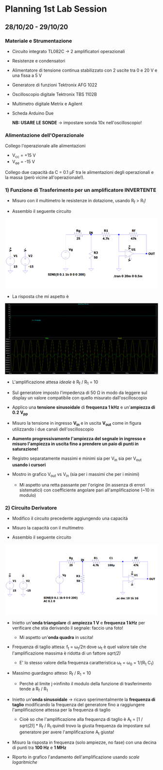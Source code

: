 # Planning 1st Lab Session

## 28/10/20 - 29/10/20

### Materiale e Strumentazione

* Circuito integrato TL082C &rarr; 2 amplificatori operazionali
* Resistenze e condensatori
* Alimentatore di tensione continua stabilizzato con 2 uscite tra 0 e 20 V e una fissa a 5 V
* Generatore di funzioni Tektronix AFG 1022
* Oscilloscopio digitale Tektronix TBS 1102B
* Multimetro digitale Metrix e Agilent
* Scheda Arduino Due

  **NB: USARE LE SONDE** &rarr; impostare sonda 10x nell'oscilloscopio!

### Alimentazione dell'Operazionale

Collego l'operazionale alle alimentazioni

* V<sub>cc</sub> = +15 V
* V<sub>ee</sub> = -15 V

Collego due capacità da C = 0.1 &mu;F tra le alimentazioni degli operazionali e la massa (però vicine all'operazionale!).

### 1) Funzione di Trasferimento per un amplificatore INVERTENTE

* Misuro con il multimetro le resistenze in dotazione, usando R<sub>f</sub> > R<sub>1</sub>!
  
* Assemblo il seguente circuito

![Circuit](Simulations/OpAmp/circuit_image.png)

* La risposta che mi aspetto è 

![Simulation](Simulations/OpAmp/simulation_image.png)

* L'amplificazione attesa _ideale_ è R<sub>f</sub> / R<sub>1</sub> = 10 

* Sul generatore imposto l'impedenza di 50 &Omega; in modo da leggere sul display un valore compatibile con quello misurato dall'oscilloscopio

* Applico una **tensione sinusoidale** di **frequenza 1 kHz** e un'**ampiezza di 0.2 V<sub>pp</sub>** 

* Misuro la tensione in ingresso **V<sub>in</sub>** e in uscita **V<sub>out</sub>** come in figura utilizzando i due canali dell'oscilloscopio

* **Aumento progressivamente l'ampiezza del segnale in ingresso e misuro l'ampiezza in uscita fino a prendere un paio di punti in saturazione!**

* Registro separatamente massimi e minimi sia per V<sub>in</sub> sia per V<sub>out</sub> **usando i cursori**

* Mostro in grafico V<sub>out</sub> vs V<sub>in</sub> (sia per i massimi che per i minimi)
  * Mi aspetto una retta passante per l'origine (in assenza di errori sistematici) con coefficiente angolare pari all'amplificazione (~10 in modulo)

### 2) Circuito Derivatore

* Modifico il circuito precedente aggiungendo una capacità

* Misuro la capacità con il multimetro

* Assemblo il seguente circuito

![Circuit](Simulations/Differentiator/circuit_image.png)

* Inietto un'**onda triangolare** di **ampiezza 1 V** e **frequenza 1 kHz** per verificare che stia derivando il segnale: faccio una foto!
  + Mi aspetto un'**onda quadra** in uscita!

* Frequenza di taglio attesa: f<sub>t</sub> = &omega;<sub>t</sub>/2&pi; dove &omega;<sub>t</sub> è quel valore tale che l'amplificazione massima è ridotta di un fattore _sqrt(2)_
  * E' lo stesso valore della frequenza caratteristica &omega;<sub>t</sub> = &omega;<sub>0</sub> = 1/(R<sub>1</sub> C<sub>1</sub>)
  
* Massimo guardagno atteso: R<sub>f</sub> / R<sub>1</sub> = 10 
  * Perchè al limite j&rarr;infinito il modulo della funzione di trasferimento tende a R<sub>f</sub> / R<sub>1</sub>

* Inietto un'**onda sinusoidale** &rarr; ricavo sperimentalmente la **frequenza di taglio** modificando la frequenza del generatore fino a raggiungere
  l'amplificazione attessa per la frequenza di taglio
  * Cioè so che l'amplificazione alla frequenza di taglio è  A<sub>t</sub> = [1 / _sqrt(2)_] * R<sub>f</sub> / R<sub>1</sub> quindi trovo la giusta frequenza da
    impostare sul generatore per avere l'amplificazione A<sub>t</sub> giusta!

* Misuro la risposta in frequenza (solo ampiezze, no fase) con una decina di punti tra **100 Hz** e **1 MHz**

* Riporto in grafico l'andamento dell'amplificazione usando _scale logaritmiche_ 

